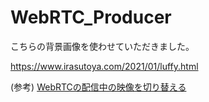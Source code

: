 # WebRTC_Producer

こちらの背景画像を使わせていただきました。

https://www.irasutoya.com/2021/01/luffy.html

(参考) [WebRTCの配信中の映像を切り替える](https://qiita.com/poruruba/items/c3ddf03dcb33a69bd5e2)
